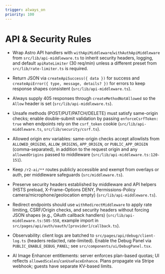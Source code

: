 ```yaml
---
trigger: always_on
priority: 100
---
```


# API & Security Rules

- Wrap Astro API handlers with `withApiMiddleware`/`withAuthApiMiddleware` from `src/lib/api-middleware.ts` to inherit security headers, logging, and default `apiRateLimiter` (30 req/min) unless a different preset from `src/lib/rate-limiter.ts` is required.
- Return JSON via `createApiSuccess({ data })` for success and `createApiError({ type, message, details? })` for errors to keep response shapes consistent (`src/lib/api-middleware.ts`).
- Always supply 405 responses through `createMethodNotAllowed` so the `Allow` header is set (`src/lib/api-middleware.ts`).
- Unsafe methods (POST/PUT/PATCH/DELETE) must satisfy same-origin checks; enable double-submit validation by passing `enforceCsrfToken: true` when endpoints rely on the `csrf_token` cookie (`src/lib/api-middleware.ts`, `src/lib/security/csrf.ts`).

- Allowed origin env variables: same-origin checks accept allowlists from `ALLOWED_ORIGINS`, `ALLOW_ORIGINS`, `APP_ORIGIN`, or `PUBLIC_APP_ORIGIN` (comma-separated), in addition to the request origin and any `allowedOrigins` passed to middleware (`src/lib/api-middleware.ts:120-151`).
- Keep `/r2-ai/**` routes publicly accessible and exempt from overlays or auth, per middleware safeguards (`src/middleware.ts`).
- Preserve security headers established by middleware and API helpers (HSTS preload, X-Frame-Options DENY, Permissions-Policy camera/microphone/geolocation empty) (`src/lib/api-middleware.ts`).

- Redirect endpoints should use `withRedirectMiddleware` to apply rate limiting, CSRF/Origin checks, and security headers without forcing JSON shapes (e.g., OAuth callback handlers) (`src/lib/api-middleware.ts:505-558`, example import in `src/pages/api/auth/oauth/[provider]/callback.ts`).
- Observability: client logs are batched to `src/pages/api/debug/client-log.ts` (headers redacted, rate-limited). Enable the Debug Panel via `PUBLIC_ENABLE_DEBUG_PANEL`; see `src/components/ui/DebugPanel.tsx`.
- AI Image Enhancer entitlements: server enforces plan-based quotas; UI reflects `allowedScales`/`canUseFaceEnhance`. Plans propagate via Stripe webhook; guests have separate KV-based limits.
